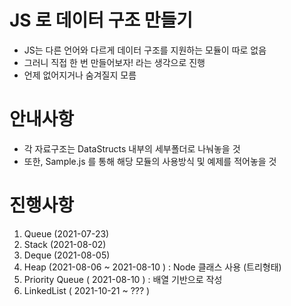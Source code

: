# JS 로 데이터 구조 만들기
- JS는 다른 언어와 다르게 데이터 구조를 지원하는 모듈이 따로 없음
- 그러니 직접 한 번 만들어보자! 라는 생각으로 진행
- 언제 없어지거나 숨겨질지 모름

# 안내사항
- 각 자료구조는 DataStructs 내부의 세부폴더로 나눠놓을 것
- 또한, Sample.js 를 통해 해당 모듈의 사용방식 및 예제를 적어놓을 것

# 진행사항
1. Queue (2021-07-23)
2. Stack (2021-08-02)
3. Deque (2021-08-05)
4. Heap (2021-08-06 ~ 2021-08-10 ) : Node 클래스 사용 (트리형태)
5. Priority Queue ( 2021-08-10 ) : 배열 기반으로 작성
6. LinkedList ( 2021-10-21 ~ ??? )